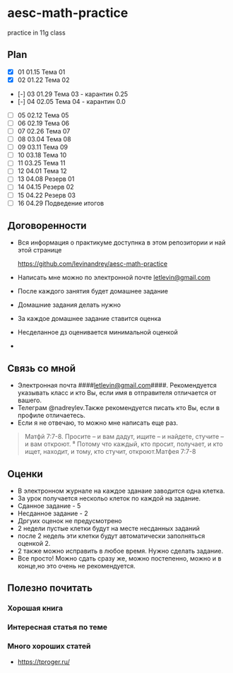 # aesc-math-practice
practice in 11g class


## Plan 
  - [x] 01	01.15	Тема 01
  - [x] 02	01.22	Тема 02
  - [-] 03	01.29	Тема 03	- карантин 0.25
  - [-] 04	02.05	Тема 04 - карантин 0.0
  - [ ] 05	02.12	Тема 05
  - [ ] 06	02.19	Тема 06
  - [ ] 07	02.26	Тема 07
  - [ ] 08	03.04	Тема 08
  - [ ] 09	03.11	Тема 09
  - [ ] 10	03.18	Тема 10
  - [ ] 11	03.25	Тема 11
  - [ ] 12	04.01	Тема 12
  - [ ] 13	04.08	Резерв 01
  - [ ] 14	04.15	Резерв 02
  - [ ] 15	04.22	Резерв 03
  - [ ] 16	04.29	Подведение итогов

## Договоренности 

  * Вся информация о практикуме доступнка в этом репозитории и най этой странице 
    
    https://github.com/levinandrey/aesc-math-practice
    
  * Написать мне можно по электронной почте letlevin@gmail.com
  * После каждого занятия будет домашнее задание
  * Домашние задания делать нужно
  * За каждое домашнее задание ставится оценка
  * Несделанное дз оценивается минимальной оценкой
  * 
  
## Связь со мной

  * Электронная почта ####letlevin@gmail.com####. Рекомендуется указывать класс и кто Вы, если имя в отправителя отличается от вашего.
  * Телеграм @nadreylev.Также рекомендуется писать кто Вы, если в профиле отличаетесь.
  * Если я не отвечаю, то можно мне написать еще раз. 
  > Матфй 7:7-8. Просите – и вам дадут, ищите – и найдете, стучите – и вам откроют. ⁸ Потому что каждый, кто просит, получает, и кто ищет, находит, и тому, кто стучит, откроют.Матфея 7:7-8
  
   
## Оценки
  
 * В электронном журнале на каждое зданаие заводится одна клетка.
 * За урок получается нескольо клеток по каждой на задание.
 * Сданное задание - 5
 * Несданное задание - 2
 * Дргуих оценок не предусмотрено
 * 2 недели пустые клетки будут на месте несданных заданий
 * после 2 недель эти клетки будут автоматически заполняться оценкой 2.
 * 2 также можно исправить в любое время. Нужно сделать задание.
 * Все просто! Можно сдать сразу же, можно постепенно, можно и в конце,но это очень не рекомендуется.
 
  
  
  
## Полезно почитать

### Хорошая книга

### Интересная статья по теме

### Много хороших статей

  * https://tproger.ru/
